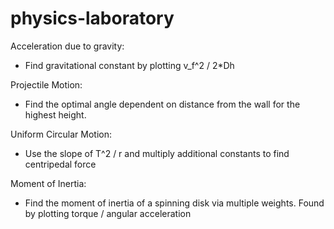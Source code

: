 # physics-laboratory

Acceleration due to gravity:

- Find gravitational constant by plotting v_f^2 / 2\*Dh

Projectile Motion:

- Find the optimal angle dependent on distance from the wall for the highest height.

Uniform Circular Motion:

- Use the slope of T^2 / r and multiply additional constants to find centripedal force

Moment of Inertia:

- Find the moment of inertia of a spinning disk via multiple weights. Found by plotting torque / angular acceleration
